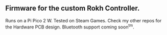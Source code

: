 ## Firmware for the custom Rokh Controller.
Runs on a Pi Pico 2 W.
Tested on Steam Games.
Check my other repos for the Hardware PCB design.
Bluetooth support coming soon<sup>tm</sup>.
